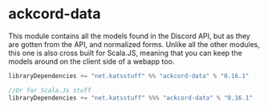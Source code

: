 # ackcord-data

This module contains all the models found in the Discord API, but as they are gotten from the API, and normalized forms. Unlike all the other modules, this one is also cross built for Scala.JS, meaning that you can keep the models around on the client side of a webapp too.

```scala
libraryDependencies += "net.katsstuff" %% "ackcord-data" % "0.16.1"

//Or for Scala.Js stuff
libraryDependencies += "net.katsstuff" %%% "ackcord-data" % "0.16.1"
```